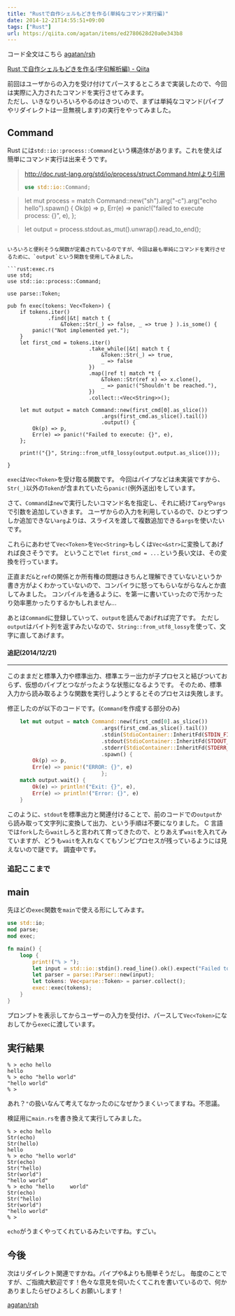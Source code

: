 ```yaml
---
title: "Rustで自作シェルもどきを作る(単純なコマンド実行編)"
date: 2014-12-21T14:55:51+09:00
tags: ["Rust"]
url: https://qiita.com/agatan/items/ed2780628d20a0e343b8
---
```


コード全文はこちら
[agatan/rsh](https://github.com/agatan/rsh)

[Rust で自作シェルもどきを作る(字句解析編) - Qiita](http://qiita.com/agatan/items/8a097ead46df1c1659ff)

前回はユーザからの入力を受け付けてパースするところまで実装したので、今回は実際に入力されたコマンドを実行させてみます。  
ただし、いきなりいろいろやるのはきついので、まずは単純なコマンド(パイプやリダイレクトは一旦無視します)の実行をやってみました。

## Command

Rust には`std::io::process::Command`という構造体があります。これを使えば簡単にコマンド実行は出来そうです。

> http://doc.rust-lang.org/std/io/process/struct.Command.htmlより引用
>
> ```rust
> use std::io::Command;
> ```

> let mut process = match Command::new("sh").arg("-c").arg("echo hello").spawn() {
> Ok(p) => p,
> Err(e) => panic!("failed to execute process: {}", e),
> };

> let output = process.stdout.as_mut().unwrap().read_to_end();

````

いろいろと便利そうな関数が定義されているのですが、今回は最も単純にコマンドを実行させるために、`output`という関数を使用してみました。

```rust:exec.rs
use std;
use std::io::process::Command;

use parse::Token;

pub fn exec(tokens: Vec<Token>) {
    if tokens.iter()
             .find(|&t| match t {
                 &Token::Str(_) => false, _ => true } ).is_some() {
        panic!("Not implemented yet.");
    }
    let first_cmd = tokens.iter()
                          .take_while(|&t| match t {
                              &Token::Str(_) => true,
                              _ => false
                          })
                          .map(|ref t| match *t {
                              &Token::Str(ref x) => x.clone(),
                              _ => panic!("Shouldn't be reached."),
                          })
                          .collect::<Vec<String>>();

    let mut output = match Command::new(first_cmd[0].as_slice())
                              .args(first_cmd.as_slice().tail())
                              .output() {
        Ok(p) => p,
        Err(e) => panic!("Failed to execute: {}", e),
    };

    print!("{}", String::from_utf8_lossy(output.output.as_slice()));

}
````

`exec`は`Vec<Token>`を受け取る関数です。
今回はパイプなどは未実装ですから、`Str(_)`以外の`Token`が含まれていたら`panic!`(例外送出)をしています。

さて、`Command`は`new`で実行したいコマンド名を指定し、それに続けて`arg`や`args`で引数を追加していきます。
ユーザからの入力を利用しているので、ひとつずつしか追加できない`arg`よりは、スライスを渡して複数追加できる`args`を使いたいです。

これらにあわせて`Vec<Token>`を`Vec<String>`もしくは`Vec<&str>`に変換してあげれば良さそうです。
ということで`let first_cmd = ...`という長い文は、その変換を行っています。

正直まだ`&`と`ref`の関係とか所有権の問題はきちんと理解できていないというか書き方がよくわかっていないので、コンパイラに怒ってもらいながらなんとか直してみました。
コンパイルを通るように、を第一に書いていったので汚かったり効率悪かったりするかもしれません...

あとは`Command`に登録していって、`output`を読んであげれば完了です。
ただし`output`はバイト列を返すみたいなので、`String::from_utf8_lossy`を使って、文字に直してあげます。

#### 追記(2014/12/21)

---

このままだと標準入力や標準出力、標準エラー出力が子プロセスと結びついておらず、仮想のパイプとつながったような状態になるようです。
そのため、標準入力から読み取るような関数を実行しようとするとそのプロセスは失敗します。

修正したのが以下のコードです。(`Command`を作成する部分のみ)

```rust
    let mut output = match Command::new(first_cmd[0].as_slice())
                              .args(first_cmd.as_slice().tail())
                              .stdin(StdioContainer::InheritFd(STDIN_FILENO))
                              .stdout(StdioContainer::InheritFd(STDOUT_FILENO))
                              .stderr(StdioContainer::InheritFd(STDERR_FILENO))
                              .spawn() {
        Ok(p) => p,
        Err(e) => panic!("ERROR: {}", e)
                              };
    match output.wait() {
        Ok(e) => println!("Exit: {}", e),
        Err(e) => println!("Error: {}", e)
    }
```

このように、`stdout`を標準出力と関連付けることで、前のコードでの`output`から読み取って文字列に変換して出力、という手順は不要になりました。
C 言語では`fork`したら`wait`しろと言われて育ってきたので、とりあえず`wait`を入れてみていますが、どうも`wait`を入れなくてもゾンビプロセスが残っているようには見えないので謎です。
調査中です。

### 追記ここまで

## main

先ほどの`exec`関数を`main`で使える形にしてみます。

```rust:main.rs
use std::io;
mod parse;
mod exec;

fn main() {
    loop {
        print!("% > ");
        let input = std::io::stdin().read_line().ok().expect("Failed to read.");
        let parser = parse::Parser::new(input);
        let tokens: Vec<parse::Token> = parser.collect();
        exec::exec(tokens);
    }
}
```

プロンプトを表示してからユーザーの入力を受付け、パースして`Vec<Token>`になおしてから`exec`に渡しています。

## 実行結果

```
% > echo hello
hello
% > echo "hello world"
"hello world"
% >
```

あれ？`"`の扱いなんて考えてなかったのになぜかうまくいってますね。不思議。

検証用に`main.rs`を書き換えて実行してみました。

```
% > echo hello
Str(echo)
Str(hello)
hello
% > echo "hello world"
Str(echo)
Str("hello)
Str(world")
"hello world"
% > echo "hello     world"
Str(echo)
Str("hello)
Str(world")
"hello world"
% >
```

`echo`がうまくやってくれているみたいですね。すごい。

## 今後

次はリダイレクト関連ですかね。パイプや&よりも簡単そうだし。
毎度のことですが、ご指摘大歓迎です！色々な意見を伺いたくてこれを書いているので、何かありましたらぜひよろしくお願いします！

[agatan/rsh](https://github.com/agatan/rsh)
